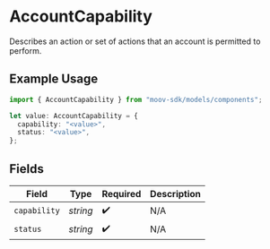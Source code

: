 # AccountCapability

Describes an action or set of actions that an account is permitted to perform.

## Example Usage

```typescript
import { AccountCapability } from "moov-sdk/models/components";

let value: AccountCapability = {
  capability: "<value>",
  status: "<value>",
};
```

## Fields

| Field              | Type               | Required           | Description        |
| ------------------ | ------------------ | ------------------ | ------------------ |
| `capability`       | *string*           | :heavy_check_mark: | N/A                |
| `status`           | *string*           | :heavy_check_mark: | N/A                |